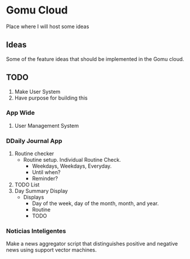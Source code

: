 # Gomu Cloud
Place where I will host some ideas

## Ideas
Some of the feature ideas that should be implemented in the Gomu cloud.

## TODO
1. Make User System
1. Have purpose for building this


### App Wide
1. User Management System

### DDaily Journal App
1. Routine checker
    - Routine setup. Individual Routine Check.
        - Weekdays, Weekdays, Everyday.
        - Until when?
        - Reminder?
1. TODO List
1. Day Summary Display
    - Displays
        - Day of the week, day of the month, month, and year.
        - Routine
        - TODO

### Noticias Inteligentes
Make a news aggregator script that distinguishes positive and negative news using support vector machines.
